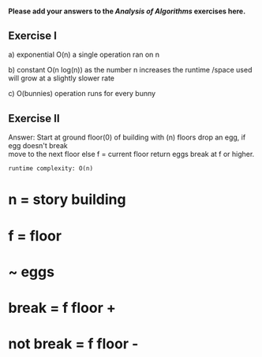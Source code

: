 #### Please add your answers to the ***Analysis of  Algorithms*** exercises here.

## Exercise I

a) exponential O(n)
    a single operation ran on n

b) constant O(n log(n))
    as the number n increases the runtime /space used will grow at a slightly slower rate 

c)  O(bunnies)
    operation runs for every bunny


## Exercise II
Answer:
    Start at ground floor(0) of building with (n) floors
        drop an egg, 
        if egg doesn't break    
            move to the next floor
        else 
            f = current floor
        return eggs break at f or higher.

    runtime complexity: O(n)
# n = story building
# f = floor
# ~ eggs
# break = f floor + 
# not break = f floor - 